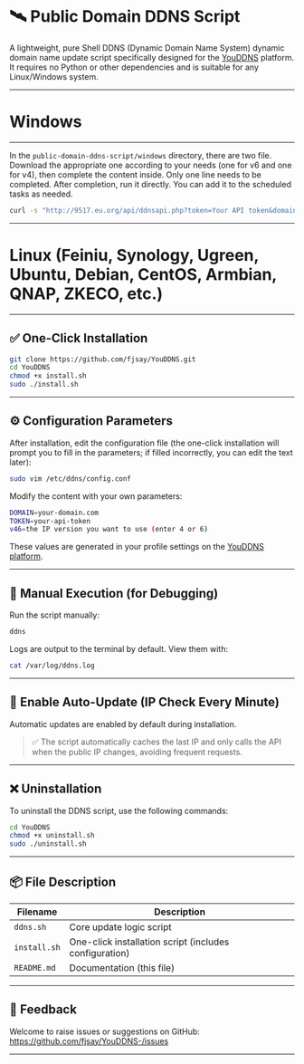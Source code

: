 
# 🛰️ Public Domain DDNS Script  

A lightweight, pure Shell DDNS (Dynamic Domain Name System) dynamic domain name update script specifically designed for the [YouDDNS](https://9517.eu.org/) platform. It requires no Python or other dependencies and is suitable for any Linux/Windows system.  


---  

# Windows  
---  
In the `public-domain-ddns-script/windows` directory, there are two file. Download the appropriate one according to your needs (one for v6 and one for v4), then complete the content inside. Only one line needs to be completed. After completion, run it directly. You can add it to the scheduled tasks as needed.  
```bash  
curl -s "http://9517.eu.org/api/ddnsapi.php?token=Your API token&domain=Your domain"  
```  
---  

# Linux (Feiniu, Synology, Ugreen, Ubuntu, Debian, CentOS, Armbian, QNAP, ZKECO, etc.)  
---
## ✅ One-Click Installation  

```bash  
git clone https://github.com/fjsay/YouDDNS.git  
cd YouDDNS  
chmod +x install.sh  
sudo ./install.sh  
```  


---  

## ⚙️ Configuration Parameters  

After installation, edit the configuration file (the one-click installation will prompt you to fill in the parameters; if filled incorrectly, you can edit the text later):  

```bash  
sudo vim /etc/ddns/config.conf  
```  

Modify the content with your own parameters:  

```bash  
DOMAIN=your-domain.com  
TOKEN=your-api-token
v46=the IP version you want to use (enter 4 or 6)  
```  

These values are generated in your profile settings on the [YouDDNS platform](https://9517.eu.org/user/profile.php).  


---  

## 🧪 Manual Execution (for Debugging)  

Run the script manually:  

```bash  
ddns  
```  

Logs are output to the terminal by default. View them with:  
```bash  
cat /var/log/ddns.log  
```  


---  

## 🔁 Enable Auto-Update (IP Check Every Minute)  

Automatic updates are enabled by default during installation.  

> ✅ The script automatically caches the last IP and only calls the API when the public IP changes, avoiding frequent requests.  


---  

## ❌ Uninstallation  

To uninstall the DDNS script, use the following commands:  

```bash  
cd YouDDNS  
chmod +x uninstall.sh  
sudo ./uninstall.sh  
```  


---  

## 📦 File Description  

| Filename       | Description                          |  
|----------------|--------------------------------------|  
| `ddns.sh`      | Core update logic script             |  
| `install.sh`   | One-click installation script (includes configuration) |  
| `README.md`    | Documentation (this file)            |  


---  

## 💬 Feedback  

Welcome to raise issues or suggestions on GitHub:  
https://github.com/fjsay/YouDDNS-/issues  

---
